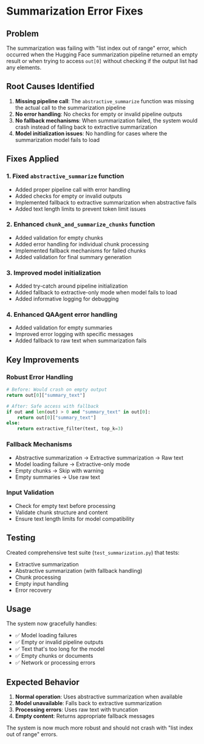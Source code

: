 # Summarization Error Fixes

## Problem
The summarization was failing with "list index out of range" error, which occurred when the Hugging Face summarization pipeline returned an empty result or when trying to access `out[0]` without checking if the output list had any elements.

## Root Causes Identified

1. **Missing pipeline call**: The `abstractive_summarize` function was missing the actual call to the summarization pipeline
2. **No error handling**: No checks for empty or invalid pipeline outputs
3. **No fallback mechanisms**: When summarization failed, the system would crash instead of falling back to extractive summarization
4. **Model initialization issues**: No handling for cases where the summarization model fails to load

## Fixes Applied

### 1. Fixed `abstractive_summarize` function
- Added proper pipeline call with error handling
- Added checks for empty or invalid outputs
- Implemented fallback to extractive summarization when abstractive fails
- Added text length limits to prevent token limit issues

### 2. Enhanced `chunk_and_summarize_chunks` function
- Added validation for empty chunks
- Added error handling for individual chunk processing
- Implemented fallback mechanisms for failed chunks
- Added validation for final summary generation

### 3. Improved model initialization
- Added try-catch around pipeline initialization
- Added fallback to extractive-only mode when model fails to load
- Added informative logging for debugging

### 4. Enhanced QAAgent error handling
- Added validation for empty summaries
- Improved error logging with specific messages
- Added fallback to raw text when summarization fails

## Key Improvements

### Robust Error Handling
```python
# Before: Would crash on empty output
return out[0]["summary_text"]

# After: Safe access with fallback
if out and len(out) > 0 and "summary_text" in out[0]:
    return out[0]["summary_text"]
else:
    return extractive_filter(text, top_k=3)
```

### Fallback Mechanisms
- Abstractive summarization → Extractive summarization → Raw text
- Model loading failure → Extractive-only mode
- Empty chunks → Skip with warning
- Empty summaries → Use raw text

### Input Validation
- Check for empty text before processing
- Validate chunk structure and content
- Ensure text length limits for model compatibility

## Testing

Created comprehensive test suite (`test_summarization.py`) that tests:
- Extractive summarization
- Abstractive summarization (with fallback handling)
- Chunk processing
- Empty input handling
- Error recovery

## Usage

The system now gracefully handles:
- ✅ Model loading failures
- ✅ Empty or invalid pipeline outputs
- ✅ Text that's too long for the model
- ✅ Empty chunks or documents
- ✅ Network or processing errors

## Expected Behavior

1. **Normal operation**: Uses abstractive summarization when available
2. **Model unavailable**: Falls back to extractive summarization
3. **Processing errors**: Uses raw text with truncation
4. **Empty content**: Returns appropriate fallback messages

The system is now much more robust and should not crash with "list index out of range" errors.
